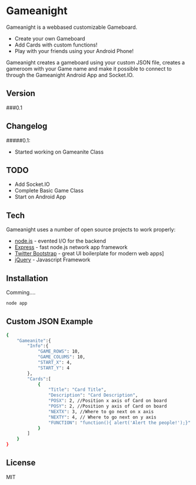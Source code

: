 Gameanight
=========

Gameanight is a webbased customizable Gameboard.

  - Create your own Gameboard
  - Add Cards with custom functions!
  - Play with your friends using your Android Phone!

Gameanight creates a gameboard using your custom JSON file, creates a gameroom with your Game name and make it possible to connect to through the Gameanight Android App and Socket.IO.

Version
----

###0.1


Changelog
-----------
#####0.1:
  - Started working on Gameanite Class



TODO
----------
  - Add Socket.IO
  - Complete Basic Game Class
  - Start on Android App

Tech
-----------

Gameanight uses a number of open source projects to work properly:

* [node.js] - evented I/O for the backend
* [Express] - fast node.js network app framework
* [Twitter Bootstrap] - great UI boilerplate for modern web apps]
* [jQuery] - Javascript Framework 

Installation
--------------
Comming....

```sh
node app
```

Custom JSON Example
--------------
```sh
{    
	"Gameanite":{
		"Info":{
			"GAME_ROWS": 10,
			"GAME_COLUMS": 10,
			"START_X": 4,
			"START_Y": 4
		},
		"Cards":[
			{
				"Title": "Card Title",
				"Description": "Card Description",
				"POSX": 2, //Position x axis of Card on board
				"POSY": 2, //Position y axis of Card on board
				"NEXTX": 3, //Where to go next on x axis
				"NEXTY": 4, // Where to go next on y axis
				"FUNCTION": "function(){ alert('Alert the people!');}"  //Custom function to execute on CardShow()
			}
		]
	}
}
```

License
----

MIT

  [node.js]: http://nodejs.org
  [Twitter Bootstrap]: http://twitter.github.com/bootstrap/
  [jQuery]: http://jquery.com  
  [express]: http://expressjs.com
  
    
